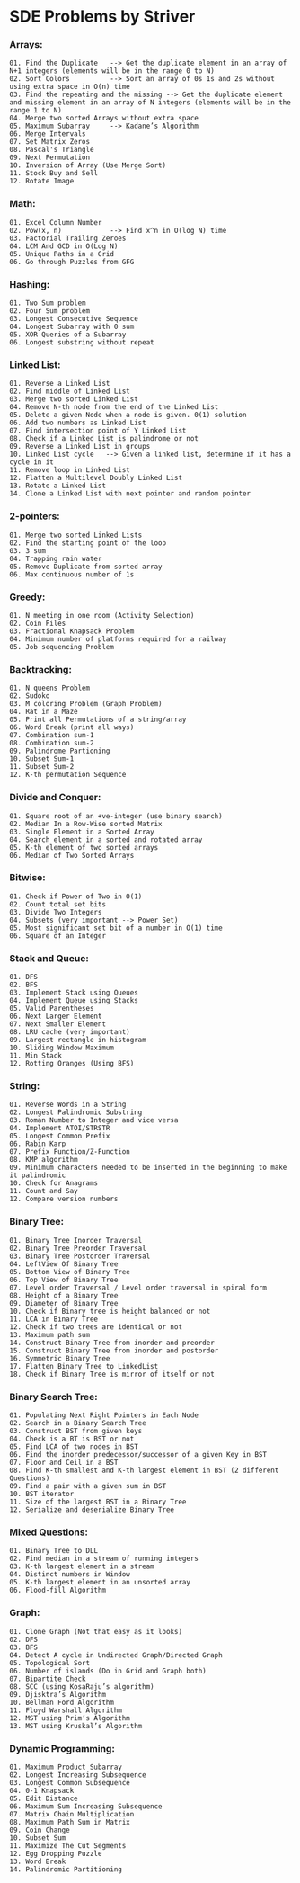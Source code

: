 # SDE Problems by Striver

### Arrays:
    01. Find the Duplicate   --> Get the duplicate element in an array of N+1 integers (elements will be in the range 0 to N)
    02. Sort Colors          --> Sort an array of 0s 1s and 2s without using extra space in O(n) time
    03. Find the repeating and the missing --> Get the duplicate element and missing element in an array of N integers (elements will be in the range 1 to N)
    04. Merge two sorted Arrays without extra space
    05. Maximum Subarray     --> Kadane’s Algorithm
    06. Merge Intervals
    07. Set Matrix Zeros
    08. Pascal's Triangle
    09. Next Permutation
    10. Inversion of Array (Use Merge Sort)
    11. Stock Buy and Sell
    12. Rotate Image

### Math:
    01. Excel Column Number
    02. Pow(x, n)            --> Find x^n in O(log N) time
    03. Factorial Trailing Zeroes
    04. LCM And GCD in O(Log N)
    05. Unique Paths in a Grid
    06. Go through Puzzles from GFG

### Hashing:
    01. Two Sum problem
    02. Four Sum problem
    03. Longest Consecutive Sequence
    04. Longest Subarray with 0 sum
    05. XOR Queries of a Subarray
    06. Longest substring without repeat

### Linked List:
    01. Reverse a Linked List
    02. Find middle of Linked List
    03. Merge two sorted Linked List
    04. Remove N-th node from the end of the Linked List
    05. Delete a given Node when a node is given. 0(1) solution
    06. Add two numbers as Linked List
    07. Find intersection point of Y Linked List
    08. Check if a Linked List is palindrome or not
    09. Reverse a Linked List in groups
    10. Linked List cycle   --> Given a linked list, determine if it has a cycle in it
    11. Remove loop in Linked List
    12. Flatten a Multilevel Doubly Linked List
    13. Rotate a Linked List
    14. Clone a Linked List with next pointer and random pointer

### 2-pointers:
    01. Merge two sorted Linked Lists
    02. Find the starting point of the loop
    03. 3 sum
    04. Trapping rain water
    05. Remove Duplicate from sorted array
    06. Max continuous number of 1s

### Greedy:
    01. N meeting in one room (Activity Selection)
    02. Coin Piles
    03. Fractional Knapsack Problem
    04. Minimum number of platforms required for a railway
    05. Job sequencing Problem

### Backtracking:
    01. N queens Problem
    02. Sudoko
    03. M coloring Problem (Graph Problem)
    04. Rat in a Maze
    05. Print all Permutations of a string/array
    06. Word Break (print all ways)
    07. Combination sum-1
    08. Combination sum-2
    09. Palindrome Partioning
    10. Subset Sum-1
    11. Subset Sum-2
    12. K-th permutation Sequence

### Divide and Conquer:
    01. Square root of an +ve-integer (use binary search)
    02. Median In a Row-Wise sorted Matrix
    03. Single Element in a Sorted Array
    04. Search element in a sorted and rotated array
    05. K-th element of two sorted arrays
    06. Median of Two Sorted Arrays

### Bitwise:
    01. Check if Power of Two in O(1)
    02. Count total set bits
    03. Divide Two Integers
    04. Subsets (very important --> Power Set)
    05. Most significant set bit of a number in O(1) time
    06. Square of an Integer

### Stack and Queue:
    01. DFS
    02. BFS
    03. Implement Stack using Queues
    04. Implement Queue using Stacks
    05. Valid Parentheses
    06. Next Larger Element
    07. Next Smaller Element
    08. LRU cache (very important)
    09. Largest rectangle in histogram
    10. Sliding Window Maximum
    11. Min Stack
    12. Rotting Oranges (Using BFS)

### String:
    01. Reverse Words in a String
    02. Longest Palindromic Substring
    03. Roman Number to Integer and vice versa
    04. Implement ATOI/STRSTR
    05. Longest Common Prefix
    06. Rabin Karp
    07. Prefix Function/Z-Function
    08. KMP algorithm
    09. Minimum characters needed to be inserted in the beginning to make it palindromic
    10. Check for Anagrams
    11. Count and Say
    12. Compare version numbers

### Binary Tree:
    01. Binary Tree Inorder Traversal
    02. Binary Tree Preorder Traversal
    03. Binary Tree Postorder Traversal
    04. LeftView Of Binary Tree
    05. Bottom View of Binary Tree
    06. Top View of Binary Tree
    07. Level order Traversal / Level order traversal in spiral form
    08. Height of a Binary Tree
    09. Diameter of Binary Tree
    10. Check if Binary tree is height balanced or not
    11. LCA in Binary Tree
    12. Check if two trees are identical or not
    13. Maximum path sum
    14. Construct Binary Tree from inorder and preorder
    15. Construct Binary Tree from inorder and postorder
    16. Symmetric Binary Tree
    17. Flatten Binary Tree to LinkedList
    18. Check if Binary Tree is mirror of itself or not

### Binary Search Tree:
    01. Populating Next Right Pointers in Each Node
    02. Search in a Binary Search Tree
    03. Construct BST from given keys
    04. Check is a BT is BST or not
    05. Find LCA of two nodes in BST
    06. Find the inorder predecessor/successor of a given Key in BST
    07. Floor and Ceil in a BST
    08. Find K-th smallest and K-th largest element in BST (2 different Questions)
    09. Find a pair with a given sum in BST
    10. BST iterator
    11. Size of the largest BST in a Binary Tree
    12. Serialize and deserialize Binary Tree

### Mixed Questions:
    01. Binary Tree to DLL
    02. Find median in a stream of running integers
    03. K-th largest element in a stream
    04. Distinct numbers in Window
    05. K-th largest element in an unsorted array
    06. Flood-fill Algorithm

### Graph:
    01. Clone Graph (Not that easy as it looks)
    02. DFS
    03. BFS
    04. Detect A cycle in Undirected Graph/Directed Graph
    05. Topological Sort
    06. Number of islands (Do in Grid and Graph both)
    07. Bipartite Check
    08. SCC (using KosaRaju’s algorithm)
    09. Djisktra’s Algorithm
    10. Bellman Ford Algorithm
    11. Floyd Warshall Algorithm
    12. MST using Prim’s Algorithm
    13. MST using Kruskal’s Algorithm

### Dynamic Programming:
    01. Maximum Product Subarray
    02. Longest Increasing Subsequence
    03. Longest Common Subsequence
    04. 0-1 Knapsack
    05. Edit Distance
    06. Maximum Sum Increasing Subsequence
    07. Matrix Chain Multiplication
    08. Maximum Path Sum in Matrix
    09. Coin Change
    10. Subset Sum
    11. Maximize The Cut Segments
    12. Egg Dropping Puzzle
    13. Word Break
    14. Palindromic Partitioning
